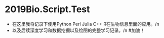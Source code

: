 # 2019Bio.Script.Test
* 在这里我将记录下使用Python Perl Julia C++ R在生物信息里面的应用。/n
* 以及后续深度学习和数据挖掘以及绘图的完整学习记录。/n
#加油！
